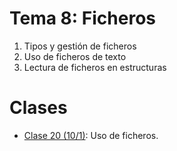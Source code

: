 # Tema 8: Ficheros

1. Tipos y gestión de ficheros
2. Uso de ficheros de texto
3. Lectura de ficheros en estructuras

# Clases

* [Clase 20 (10/1)](clase20.md): Uso de ficheros.
